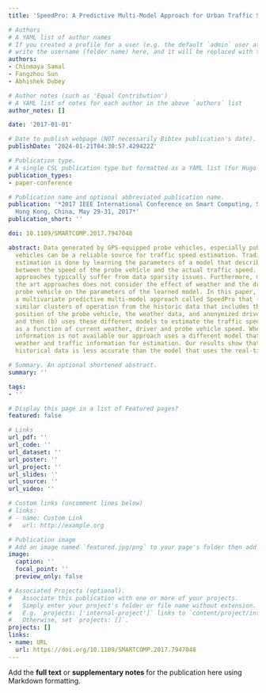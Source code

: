 ```yaml
---
title: 'SpeedPro: A Predictive Multi-Model Approach for Urban Traffic Speed Estimation'

# Authors
# A YAML list of author names
# If you created a profile for a user (e.g. the default `admin` user at `content/authors/admin/`), 
# write the username (folder name) here, and it will be replaced with their full name and linked to their profile.
authors:
- Chinmaya Samal
- Fangzhou Sun
- Abhishek Dubey

# Author notes (such as 'Equal Contribution')
# A YAML list of notes for each author in the above `authors` list
author_notes: []

date: '2017-01-01'

# Date to publish webpage (NOT necessarily Bibtex publication's date).
publishDate: '2024-01-21T04:30:57.429422Z'

# Publication type.
# A single CSL publication type but formatted as a YAML list (for Hugo requirements).
publication_types:
- paper-conference

# Publication name and optional abbreviated publication name.
publication: '*2017 IEEE International Conference on Smart Computing, SMARTCOMP 2017,
  Hong Kong, China, May 29-31, 2017*'
publication_short: ''

doi: 10.1109/SMARTCOMP.2017.7947048

abstract: Data generated by GPS-equipped probe vehicles, especially public transit
  vehicles can be a reliable source for traffic speed estimation. Traditionally, this
  estimation is done by learning the parameters of a model that describes the relationship
  between the speed of the probe vehicle and the actual traffic speed. However, such
  approaches typically suffer from data sparsity issues. Furthermore, most state of
  the art approaches does not consider the effect of weather and the driver of the
  probe vehicle on the parameters of the learned model. In this paper, we describe
  a multivariate predictive multi-model approach called SpeedPro that (a) first identifies
  similar clusters of operation from the historic data that includes the real-time
  position of the probe vehicle, the weather data, and anonymized driver identifier,
  and then (b) uses these different models to estimate the traffic speed in real-time
  as a function of current weather, driver and probe vehicle speed. When the real-time
  information is not available our approach uses a different model that uses the historical
  weather and traffic information for estimation. Our results show that the purely
  historical data is less accurate than the model that uses the real-time information.

# Summary. An optional shortened abstract.
summary: ''

tags:
- ''

# Display this page in a list of Featured pages?
featured: false

# Links
url_pdf: ''
url_code: ''
url_dataset: ''
url_poster: ''
url_project: ''
url_slides: ''
url_source: ''
url_video: ''

# Custom links (uncomment lines below)
# links:
# - name: Custom Link
#   url: http://example.org

# Publication image
# Add an image named `featured.jpg/png` to your page's folder then add a caption below.
image:
  caption: ''
  focal_point: ''
  preview_only: false

# Associated Projects (optional).
#   Associate this publication with one or more of your projects.
#   Simply enter your project's folder or file name without extension.
#   E.g. `projects: ['internal-project']` links to `content/project/internal-project/index.md`.
#   Otherwise, set `projects: []`.
projects: []
links:
- name: URL
  url: https://doi.org/10.1109/SMARTCOMP.2017.7947048
---
```


Add the **full text** or **supplementary notes** for the publication here using Markdown formatting.
